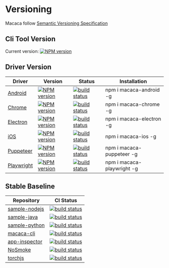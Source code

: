 # Versioning

Macaca follow [Semantic Versioning Specification](//github.com/mojombo/semver)

## Cli Tool Version

Current version: [![NPM version][npm-image]][npm-url]

[npm-image]: https://img.shields.io/npm/v/macaca-cli.svg
[npm-url]: https://npmjs.org/package/macaca-cli

## Driver Version

| Driver     | Version                                  | Status    | Installation |
| ---------- | ---------------------------------------- | --------- | ------------ |
| [Android](//github.com/macacajs/macaca-android)    | [![NPM version][npm-image-0]][npm-url-0] | [![build status][github-action-image-0]][github-action-url-0]  | npm i macaca-android -g    |
| [Chrome](//github.com/macacajs/macaca-chrome)      | [![NPM version][npm-image-1]][npm-url-1] | [![build status][github-action-image-1]][github-action-url-1]  | npm i macaca-chrome -g     |
| [Electron](//github.com/macacajs/macaca-electron)  | [![NPM version][npm-image-2]][npm-url-2] | [![build status][github-action-image-2]][github-action-url-2]  | npm i macaca-electron -g   |
| [iOS](//github.com/macacajs/macaca-ios)            | [![NPM version][npm-image-3]][npm-url-3] | [![build status][github-action-image-3]][github-action-url-3]  | npm i macaca-ios -g        |
| [Puppeteer](//github.com/macacajs/macaca-puppeteer)| [![NPM version][npm-image-4]][npm-url-4] | [![build status][github-action-image-4]][github-action-url-4]  | npm i macaca-puppeteer -g |
| [Playwright](//github.com/macacajs/macaca-playwright) | [![NPM version][npm-image-5]][npm-url-5] | [![build status][github-action-image-5]][github-action-url-5]  | npm i macaca-playwright -g |

[npm-image-0]: https://img.shields.io/npm/v/macaca-android.svg
[npm-url-0]: https://npmjs.org/package/macaca-android
[npm-image-1]: https://img.shields.io/npm/v/macaca-chrome.svg
[npm-url-1]: https://npmjs.org/package/macaca-chrome
[npm-image-2]: https://img.shields.io/npm/v/macaca-electron.svg
[npm-url-2]: https://npmjs.org/package/macaca-electron
[npm-image-3]: https://img.shields.io/npm/v/macaca-ios.svg
[npm-url-3]: https://npmjs.org/package/macaca-ios
[npm-image-4]: https://img.shields.io/npm/v/macaca-puppeteer.svg
[npm-url-4]: https://npmjs.org/package/macaca-puppeteer
[npm-image-5]: https://img.shields.io/npm/v/macaca-playwright.svg
[npm-url-5]: https://npmjs.org/package/macaca-playwright

[github-action-image-0]: https://github.com/macacajs/macaca-android/actions/workflows/ci.yml/badge.svg
[github-action-url-0]: https://github.com/macacajs/macaca-android/actions/workflows/ci.yml
[github-action-image-1]: https://github.com/macacajs/macaca-chrome/actions/workflows/ci.yml/badge.svg
[github-action-url-1]: https://github.com/macacajs/macaca-chrome/actions/workflows/ci.yml
[github-action-image-2]: https://github.com/macacajs/macaca-electron/actions/workflows/ci.yml/badge.svg
[github-action-url-2]: https://github.com/macacajs/macaca-electron/actions/workflows/ci.yml
[github-action-image-3]: https://github.com/macacajs/macaca-ios/actions/workflows/ci.yml/badge.svg
[github-action-url-3]: https://github.com/macacajs/macaca-ios/actions/workflows/ci.yml
[github-action-image-4]: https://github.com/macacajs/macaca-puppeteer/actions/workflows/ci.yml/badge.svg
[github-action-url-4]: https://github.com/macacajs/macaca-puppeteer/actions/workflows/ci.yml
[github-action-image-5]: https://github.com/macacajs/macaca-playwright/actions/workflows/ci.yml/badge.svg
[github-action-url-5]: https://github.com/macacajs/macaca-playwright/actions/workflows/ci.yml/badge.svg

## Stable Baseline

| Repository     | CI Status    |
| ---------- | --------- |
| [sample-nodejs](//github.com/macaca-sample/sample-nodejs) | [![build status][github-action-image1]][github-action-url1] |
| [sample-java](//github.com/macaca-sample/sample-java) | [![build status][github-action-image2]][github-action-url2] |
| [sample-python](//github.com/macaca-sample/sample-python) | [![build status][github-action-image3]][github-action-url3] |
| [macaca-cli](//github.com/macacajs/macaca-cli) | [![build status][github-action-image4]][github-action-url4] |
| [app-inspector](//github.com/macacajs/app-inspector) | [![build status][github-action-image5]][github-action-url5] |
| [NoSmoke](//github.com/macacajs/nosmoke) | [![build status][github-action-image6]][github-action-url6] |
| [torchjs](//github.com/macacajs/torchjs) | [![build status][github-action-image7]][github-action-url7] |

[github-action-image1]: https://github.com/macaca-sample/sample-nodejs/actions/workflows/ci.yml/badge.svg
[github-action-url1]: https://github.com/macaca-sample/sample-nodejs/actions/workflows/ci.yml
[github-action-image2]: https://github.com/macaca-sample/sample-java/actions/workflows/ci.yml/badge.svg
[github-action-url2]: https://github.com/macaca-sample/sample-java/actions/workflows/ci.yml
[github-action-image3]: https://github.com/macaca-sample/sample-python/actions/workflows/ci.yml/badge.svg
[github-action-url3]: https://github.com/macaca-sample/sample-python/actions/workflows/ci.yml
[github-action-image4]: https://github.com/macacajs/macaca-cli/actions/workflows/ci.yml/badge.svg
[github-action-url4]: https://github.com/macacajs/macaca-cli/actions/workflows/ci.yml
[github-action-image5]: https://github.com/macacajs/app-inspector/actions/workflows/ci.yml/badge.svg
[github-action-url5]: https://github.com/macacajs/app-inspector/actions/workflows/ci.yml
[github-action-image6]: https://github.com/macacajs/NoSmoke/actions/workflows/ci.yml/badge.svg
[github-action-url6]: https://github.com/macacajs/NoSmoke/actions/workflows/ci.yml
[github-action-image7]: https://github.com/macacajs/torchjs/actions/workflows/ci.yml/badge.svg
[github-action-url7]: https://github.com/macacajs/torchjs/actions/workflows/ci.yml

